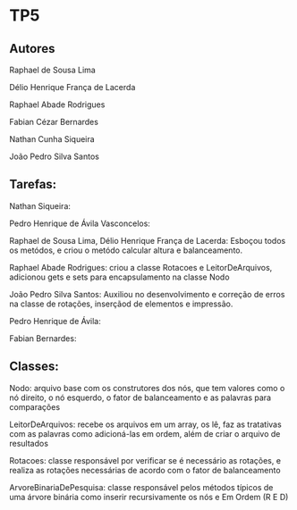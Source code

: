 # TP5

## Autores

Raphael de Sousa Lima

Délio Henrique França de Lacerda

Raphael Abade Rodrigues

Fabian Cézar Bernardes

Nathan Cunha Siqueira

João Pedro Silva Santos

## Tarefas:

Nathan Siqueira:

Pedro Henrique de Ávila Vasconcelos: 

Raphael de Sousa Lima, Délio Henrique França de Lacerda: Esboçou todos os metódos, e criou o metódo calcular altura e balanceamento.

Raphael Abade Rodrigues: criou a classe Rotacoes e LeitorDeArquivos, adicionou gets e sets para encapsulamento na classe Nodo

João Pedro Silva Santos: Auxiliou no desenvolvimento e correção de erros na classe de rotações, inserçãod de elementos e impressão.

Pedro Henrique de Ávila: 

Fabian Bernardes: 


## Classes: 
Nodo: arquivo base com os construtores dos nós, que tem valores como o nó direito, o nó esquerdo, o fator de balanceamento e as palavras para comparações

LeitorDeArquivos: recebe os arquivos em um array, os lê, faz as tratativas com as palavras como adicioná-las em ordem,
além de criar o arquivo de resultados

Rotacoes: classe responsável por verificar se é necessário as rotações, e realiza as rotações necessárias de acordo com o fator de balanceamento

ArvoreBinariaDePesquisa: classe responsável pelos métodos típicos de uma árvore binária como inserir recursivamente os nós e Em Ordem (R E D)
